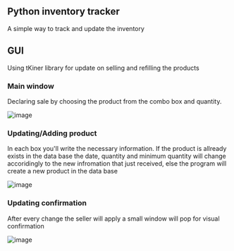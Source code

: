 ## Python inventory tracker 

A simple way to track and update the inventory 

## GUI

Using tKiner library for update on selling and refilling the products 

### Main window

Declaring sale by choosing the product from the combo box and quantity. 

![image](https://user-images.githubusercontent.com/87011531/143555610-5df469e2-6084-46a0-8acf-5ab1bd088d76.png)

### Updating/Adding product

In each box you'll write the necessary information. If the product is allready exists in the data base the date, quantity and minimum quantity will change accoridingly to the new infromation that just received, else the program will create a new product in the data base

![image](https://user-images.githubusercontent.com/87011531/143556961-b61a2499-b673-480c-abe8-d79673adab06.png)


### Updating confirmation

After every change the seller will apply a small window will pop for visual confirmation 

![image](https://user-images.githubusercontent.com/87011531/143557568-ac8c2373-a42c-40be-a1f5-67696f2e7585.png)


